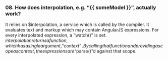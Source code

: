### 08. How does interpolation, e.g. “{{ someModel }}”, actually work?

It relies on $interpolation, a service which is called by the compiler. It evaluates text and markup which may contain AngularJS expressions. For every interpolated expression, a “watch()” is set. $interpolation returns a function, which has a single argument, “context”. By calling that function and providing a scope as context, the expressions are “$parse()”d against that scope.
